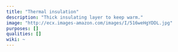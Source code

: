 ```yaml
---
title: "Thermal insulation"
description: "Thick insulating layer to keep warm."
image: "http://ecx.images-amazon.com/images/I/516weHgYDDL.jpg"
purposes: []
qualities: []
wiki: ~
---
```

